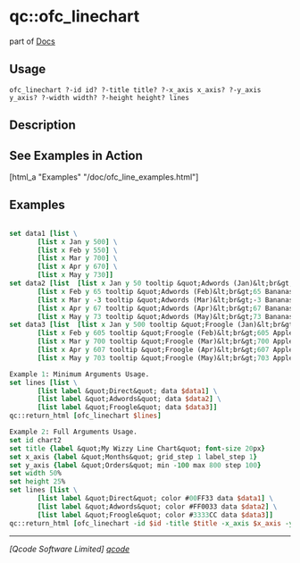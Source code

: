 qc::ofc_linechart
=================

part of [Docs](.)

Usage
-----
`
	ofc_linechart ?-id id? ?-title title? ?-x_axis x_axis? ?-y_axis y_axis? ?-width width? ?-height height? lines
    `

Description
-----------
<h2>See Examples in Action</h2>
    [html_a "Examples" "/doc/ofc_line_examples.html"]

Examples
--------
```tcl

set data1 [list \ 
       [list x Jan y 500] \ 
       [list x Feb y 550] \ 
       [list x Mar y 700] \ 
       [list x Apr y 670] \ 
       [list x May y 730]]
set data2 [list  [list x Jan y 50 tooltip &quot;Adwords (Jan)&lt;br&gt;50 Bananas&quot;] \ 
       [list x Feb y 65 tooltip &quot;Adwords (Feb)&lt;br&gt;65 Bananas&quot;] \ 
       [list x Mar y -3 tooltip &quot;Adwords (Mar)&lt;br&gt;-3 Bananas&quot;] \ 
       [list x Apr y 67 tooltip &quot;Adwords (Apr)&lt;br&gt;67 Bananas&quot;] \ 
       [list x May y 73 tooltip &quot;Adwords (May)&lt;br&gt;73 Bananas&quot;]]
set data3 [list  [list x Jan y 500 tooltip &quot;Froogle (Jan)&lt;br&gt;500 Apples&quot;] \ 
       [list x Feb y 605 tooltip &quot;Froogle (Feb)&lt;br&gt;605 Apples&quot;] \ 
       [list x Mar y 700 tooltip &quot;Froogle (Mar)&lt;br&gt;700 Apples&quot;] \ 
       [list x Apr y 607 tooltip &quot;Froogle (Apr)&lt;br&gt;607 Apples&quot;] \ 
       [list x May y 703 tooltip &quot;Froogle (May)&lt;br&gt;703 Apples&quot;]]

Example 1: Minimum Arguments Usage.
set lines [list \ 
       [list label &quot;Direct&quot; data $data1] \ 
       [list label &quot;Adwords&quot; data $data2] \ 
       [list label &quot;Froogle&quot; data $data3]]
qc::return_html [ofc_linechart $lines]

Example 2: Full Arguments Usage.
set id chart2
set title {label &quot;My Wizzy Line Chart&quot; font-size 20px}
set x_axis {label &quot;Months&quot; grid_step 1 label_step 1}
set y_axis {label &quot;Orders&quot; min -100 max 800 step 100} 
set width 50%
set height 25%  
set lines [list \ 
       [list label &quot;Direct&quot; color #00FF33 data $data1] \ 
       [list label &quot;Adwords&quot; color #FF0033 data $data2] \ 
       [list label &quot;Froogle&quot; color #3333CC data $data3]]
qc::return_html [ofc_linechart -id $id -title $title -x_axis $x_axis -y_axis $y_axis -width $width -height $height --  $lines]

```

----------------------------------
*[Qcode Software Limited] [qcode]*

[qcode]: www.qcode.co.uk "Qcode Software"